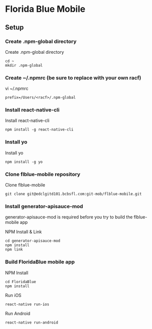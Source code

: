 # Florida Blue Mobile

## Setup

### Create .npm-global directory
Create .npm-global directory
```
cd ~
mkdir .npm-global
```

### Create ~/.npmrc (be sure to replace with your own racf)
vi ~/.npmrc
```
prefix=/Users/<racf>/.npm-global
```

### Install react-native-cli
Install react-native-cli
```
npm install -g react-native-cli
```

### Install yo
Install yo
```
npm install -g yo
```

### Clone flblue-mobile repository
Clone flblue-mobile
```
git clone git@edclgitd101.bcbsfl.com:git-mob/flblue-mobile.git 
```

### Install generator-apisauce-mod

generator-apisauce-mod is required before you try to build the flblue-mobile app

NPM Install & Link
```
cd generator-apisauce-mod
npm install
npm link
```

### Build FloridaBlue mobile app

NPM Install
```
cd FloridaBlue
npm install
```

Run iOS
```
react-native run-ios
```

Run Android
```
react-native run-android
```
